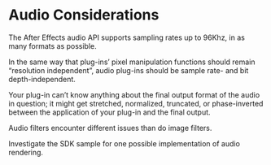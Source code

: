 <a id="audio-audio-considerations"></a>

# Audio Considerations

The After Effects audio API supports sampling rates up to 96Khz, in as many formats as possible.

In the same way that plug-ins’ pixel manipulation functions should remain “resolution independent”, audio plug-ins should be sample rate- and bit depth-independent.

Your plug-in can’t know anything about the final output format of the audio in question; it might get stretched, normalized, truncated, or phase-inverted between the application of your plug-in and the final output.

Audio filters encounter different issues than do image filters.

Investigate the SDK sample for one possible implementation of audio rendering.
